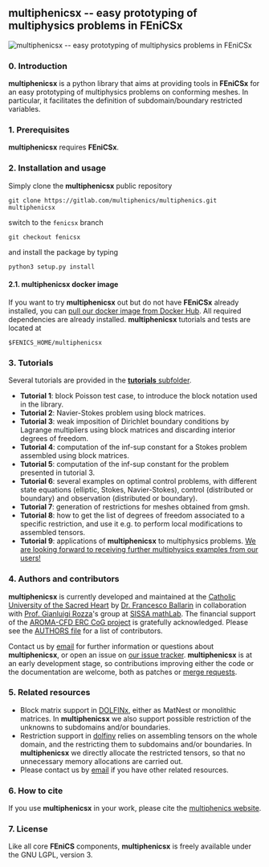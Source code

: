 ## multiphenicsx -- easy prototyping of multiphysics problems in FEniCSx ##
![multiphenicsx -- easy prototyping of multiphysics problems in FEniCSx](https://gitlab.com/multiphenics/multiphenics/raw/fenicsx/docs/multiphenicsx-logo-small.png "multiphenicsx -- easy prototyping of multiphysics problems in FEniCSx")

### 0. Introduction
**multiphenicsx** is a python library that aims at providing tools in **FEniCSx** for an easy prototyping of multiphysics problems on conforming meshes. In particular, it facilitates the definition of subdomain/boundary restricted variables.

### 1. Prerequisites
**multiphenicsx** requires **FEniCSx**.

### 2. Installation and usage
Simply clone the **multiphenicsx** public repository
```
git clone https://gitlab.com/multiphenics/multiphenics.git multiphenicsx
```
switch to the `fenicsx` branch
```
git checkout fenicsx
```
and install the package by typing
```
python3 setup.py install
```

#### 2.1. multiphenicsx docker image
If you want to try **multiphenicsx** out but do not have **FEniCSx** already installed, you can [pull our docker image from Docker Hub](https://hub.docker.com/r/multiphenics/multiphenics/). All required dependencies are already installed. **multiphenicsx** tutorials and tests are located at
```
$FENICS_HOME/multiphenicsx
```

### 3. Tutorials
Several tutorials are provided in the [**tutorials** subfolder](https://gitlab.com/multiphenics/multiphenics/tree/fenicsx/tutorials).
* **Tutorial 1**: block Poisson test case, to introduce the block notation used in the library.
* **Tutorial 2**: Navier-Stokes problem using block matrices.
* **Tutorial 3**: weak imposition of Dirichlet boundary conditions by Lagrange multipliers using block matrices and discarding interior degrees of freedom.
* **Tutorial 4**: computation of the inf-sup constant for a Stokes problem assembled using block matrices.
* **Tutorial 5**: computation of the inf-sup constant for the problem presented in tutorial 3.
* **Tutorial 6**: several examples on optimal control problems, with different state equations (elliptic, Stokes, Navier-Stokes), control (distributed or boundary) and observation (distributed or boundary).
* **Tutorial 7**: generation of restrictions for meshes obtained from gmsh.
* **Tutorial 8**: how to get the list of degrees of freedom associated to a specific restriction, and use it e.g. to perform local modifications to assembled tensors.
* **Tutorial 9**: applications of **multiphenicsx** to multiphysics problems. [We are looking forward to receiving further multiphysics examples from our users!](https://gitlab.com/multiphenics/multiphenics/issues/10)

### 4. Authors and contributors
**multiphenicsx** is currently developed and maintained at the [Catholic University of the Sacred Heart](https://www.unicatt.it/) by [Dr. Francesco Ballarin](https://www.francescoballarin.it) in collaboration with [Prof. Gianluigi Rozza](https://people.sissa.it/~grozza/)'s group at [SISSA mathLab](http://mathlab.sissa.it/). The financial support of the [AROMA-CFD ERC CoG project](https://people.sissa.it/~grozza/aroma-cfd/) is gratefully acknowledged. Please see the [AUTHORS file](https://gitlab.com/multiphenics/multiphenics/raw/fenicsx/AUTHORS) for a list of contributors.

Contact us by [email](mailto:francesco.ballarin@unicatt.it) for further information or questions about **multiphenicsx**, or open an issue on [our issue tracker](https://gitlab.com/multiphenics/multiphenics/issues). **multiphenicsx** is at an early development stage, so contributions improving either the code or the documentation are welcome, both as patches or [merge requests](https://gitlab.com/multiphenics/multiphenics/merge_requests).

### 5. Related resources
* Block matrix support in [DOLFINx](https://github.com/FEniCS/dolfinx), either as MatNest or monolithic matrices. In **multiphenicsx** we also support possible restriction of the unknowns to subdomains and/or boundaries.
* Restriction support in [dolfiny](https://github.com/michalhabera/dolfiny) relies on assembling tensors on the whole domain, and the restricting them to subdomains and/or boundaries. In **multiphenicsx** we directly allocate the restricted tensors, so that no unnecessary memory allocations are carried out.
* Please contact us by [email](mailto:francesco.ballarin@unicatt.it) if you have other related resources.

### 6. How to cite
If you use **multiphenicsx** in your work, please cite the [multiphenics website](http://mathlab.sissa.it/multiphenics).

### 7. License
Like all core **FEniCS** components, **multiphenicsx** is freely available under the GNU LGPL, version 3.
